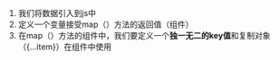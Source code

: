 1. 我们将数据引入到js中
2. 定义一个变量接受map（）方法的返回值（组件）
3. 在map（）方法的组件中，我们要定义一个**独一无二的key值**和复制对象（{...item}）在组件中使用